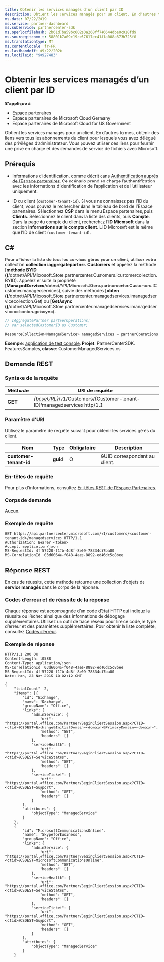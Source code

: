 ```yaml
---
title: Obtenir les services managés d’un client par ID
description: Obtient les services managés pour un client. En d’autres termes, obtenir des liens vers tous les abonnements du client pour lesquels vous avez délégué des privilèges d’administrateur. Vous pouvez utiliser ces liens pour fournir une prise en charge et des demandes de service de fichiers avec Microsoft.
ms.date: 07/22/2019
ms.service: partner-dashboard
ms.subservice: partnercenter-sdk
ms.openlocfilehash: 2b61d7ba59bc602e0a268ff746644dbe0c018fd9
ms.sourcegitcommit: 58801b7a09c19ce57617ec4181a008a673b725f0
ms.translationtype: MT
ms.contentlocale: fr-FR
ms.lasthandoff: 09/22/2020
ms.locfileid: "90927483"
---
```

# <a name="get-the-managed-services-for-a-customer-by-id"></a>Obtenir les services managés d’un client par ID

**S’applique à**

- Espace partenaires
- Espace partenaires de Microsoft Cloud Germany
- Espace partenaires de Microsoft Cloud for US Government

Obtient les services managés pour un client. En d’autres termes, obtenir des liens vers tous les abonnements du client pour lesquels vous avez délégué des privilèges d’administrateur. Vous pouvez utiliser ces liens pour fournir une prise en charge et des demandes de service de fichiers avec Microsoft.

## <a name="prerequisites"></a>Prérequis

- Informations d’identification, comme décrit dans [Authentification auprès de l’Espace partenaires](partner-center-authentication.md). Ce scénario prend en charge l’authentification avec les informations d’identification de l’application et de l’utilisateur uniquement.

- ID du client (`customer-tenant-id`). Si vous ne connaissez pas l’ID du client, vous pouvez le rechercher dans le [tableau de bord](https://partner.microsoft.com/dashboard) de l’Espace partenaires. Sélectionnez **CSP** dans le menu Espace partenaires, puis **Clients**. Sélectionnez le client dans la liste des clients, puis **Compte**. Dans la page du compte du client, recherchez l’**ID Microsoft** dans la section **Informations sur le compte client**. L’ID Microsoft est le même que l’ID de client (`customer-tenant-id`).

## <a name="c"></a>C\#

Pour afficher la liste de tous les services gérés pour un client, utilisez votre collection **collection iaggregatepartner. Customers** et appelez la méthode [**méthode BYID ()**/dotnet/API/Microsoft.Store.partnercenter.Customers.icustomercollection.BYID). Appelez ensuite la propriété [**ManagedServices**/dotnet/API/Microsoft.Store.partnercenter.Customers.ICustomer.managedservices), suivie des méthodes [**obten ()**/dotnet/API/Microsoft.Store.partnercenter.managedservices.imanagedservicecollection.Get) ou [**GetAsync ()**/dotnet/API/Microsoft.Store.partnercenter.managedservices.imanagedservicecollection.getasync).

``` csharp
// IAggregatePartner partnerOperations;
// var selectedCustomerID as Customer;

ResourceCollection<ManagedService> managedServices = partnerOperations.Customers.ById(selectedCustomerId).ManagedServices.Get();
```

**Exemple**: [application de test console](console-test-app.md). **Projet**: PartnerCenterSDK. FeaturesSamples, **classe**: CustomerManagedServices.cs

## <a name="rest-request"></a>Demande REST

### <a name="request-syntax"></a>Syntaxe de la requête

| Méthode  | URI de requête                                                                                            |
|---------|--------------------------------------------------------------------------------------------------------|
| **GET** | [*{baseURL}*](partner-center-rest-urls.md)/v1/Customers/{Customer-tenant-ID}/managedservices http/1.1 |

### <a name="uri-parameter"></a>Paramètre d’URI

Utilisez le paramètre de requête suivant pour obtenir les services gérés du client.

| Nom                   | Type     | Obligatoire | Description                           |
|------------------------|----------|----------|---------------------------------------|
| **customer-tenant-id** | **guid** | O        | GUID correspondant au client. |

### <a name="request-headers"></a>En-têtes de requête

Pour plus d’informations, consultez [En-têtes REST de l’Espace Partenaires](headers.md).

### <a name="request-body"></a>Corps de demande

Aucun.

### <a name="request-example"></a>Exemple de requête

```http
GET https://api.partnercenter.microsoft.com/v1/customers/<customer-tenant-id>/managedservices HTTP/1.1
Authorization: Bearer <token>
Accept: application/json
MS-RequestId: 4ff57220-f17b-4d8f-8e09-78334c57ba00
MS-CorrelationId: 03d6064a-f048-4aee-8892-ed46dc5c8bee
```

## <a name="rest-response"></a>Réponse REST

En cas de réussite, cette méthode retourne une collection d’objets de **service managés** dans le corps de la réponse.

### <a name="response-success-and-error-codes"></a>Codes d’erreur et de réussite de la réponse

Chaque réponse est accompagnée d’un code d’état HTTP qui indique la réussite ou l’échec ainsi que des informations de débogage supplémentaires. Utilisez un outil de trace réseau pour lire ce code, le type d’erreur et des paramètres supplémentaires. Pour obtenir la liste complète, consultez [Codes d’erreur](error-codes.md).

### <a name="response-example"></a>Exemple de réponse

```http
HTTP/1.1 200 OK
Content-Length: 10588
Content-Type: application/json
MS-CorrelationId: 03d6064a-f048-4aee-8892-ed46dc5c8bee
MS-RequestId: 4ff57220-f17b-4d8f-8e09-78334c57ba00
Date: Mon, 23 Nov 2015 18:02:12 GMT

{
    "totalCount": 2,
    "items": [{
        "id": "Exchange",
        "name": "Exchange",
        "groupName": "Office",
        "links": {
            "adminService": {
                "uri": "https://portal.office.com/Partner/BeginClientSession.aspx?CTID=<ctid>&CSDEST=Exchange&InitialDomain=<domain>&PrimaryDomain=<domain>",
                "method": "GET",
                "headers": []
            },
            "serviceHealth": {
                "uri": "https://portal.office.com/Partner/BeginClientSession.aspx?CTID=<ctid>&CSDEST=ServiceStatus",
                "method": "GET",
                "headers": []
            },
            "serviceTicket": {
                "uri": "https://portal.office.com/Partner/BeginClientSession.aspx?CTID=<ctid>&CSDEST=Support",
                "method": "GET",
                "headers": []
            }
        },
        "attributes": {
            "objectType": "ManagedService"
        }
    },
    {
        "id": "MicrosoftCommunicationsOnline",
        "name": "SkypeforBusiness",
        "groupName": "Office",
        "links": {
            "adminService": {
                "uri": "https://portal.office.com/Partner/BeginClientSession.aspx?CTID=<ctid>&CSDEST=MicrosoftCommunicationsOnline",
                "method": "GET",
                "headers": []
            },
            "serviceHealth": {
                "uri": "https://portal.office.com/Partner/BeginClientSession.aspx?CTID=<ctid>&CSDEST=ServiceStatus",
                "method": "GET",
                "headers": []
            },
            "serviceTicket": {
                "uri": "https://portal.office.com/Partner/BeginClientSession.aspx?CTID=<ctid>&CSDEST=Support",
                "method": "GET",
                "headers": []
            }
        },
        "attributes": {
            "objectType": "ManagedService"
        }
    }
```
